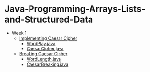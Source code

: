 # Java-Programming-Arrays-Lists-and-Structured-Data


- Week 1
  - <a href="/Week1/ImplementingCaesarCipher">Implementing Caesar Cipher</a>
    - <a href="/Week1/ImplementingCaesarCipher/WordPlay.java">WordPlay.java</a>
    - <a href="/Week1/ImplementingCaesarCipher/CaesarCipher.java">CaesarCipher.java</a>
  - <a href="/Week1/BreakingCaesarCipher">Breaking Caesar Cipher</a>
    - <a href="/Week1/BreakingCaesarCipher/WordLength.java">WordLength.java</a>
    - <a href="/Week1/BreakingCaesarCipher/CaesarBreaking.java">CaesarBreaking.java</a>
